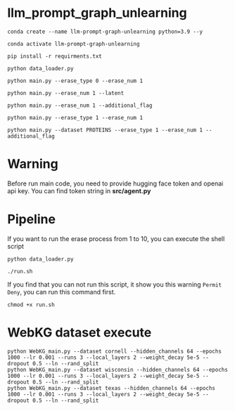 # llm_prompt_graph_unlearning

```shell
conda create --name llm-prompt-graph-unlearning python=3.9 --y

conda activate llm-prompt-graph-unlearning

pip install -r requirments.txt

python data_loader.py

python main.py --erase_type 0 --erase_num 1

python main.py --erase_num 1 --latent

python main.py --erase_num 1 --additional_flag

python main.py --erase_type 1 --erase_num 1

python main.py --dataset PROTEINS --erase_type 1 --erase_num 1 --additional_flag
```

# Warning

Before run main code, you need to provide hugging face token and openai api key. You can find token string in **src/agent.py**

# Pipeline

If you want to run the erase process from 1 to 10, you can execute the shell script

```shell
python data_loader.py

./run.sh
```

If you find that you can not run this script, it show you this warning `Permit Deny`, you can run this command first.

```shell
chmod +x run.sh
```

# WebKG dataset execute

```shell
python WebKG_main.py --dataset cornell --hidden_channels 64 --epochs 1000 --lr 0.001 --runs 3 --local_layers 2 --weight_decay 5e-5 --dropout 0.5 --ln --rand_split
python WebKG_main.py --dataset wisconsin --hidden_channels 64 --epochs 1000 --lr 0.001 --runs 3 --local_layers 2 --weight_decay 5e-5 --dropout 0.5 --ln --rand_split
python WebKG_main.py --dataset texas --hidden_channels 64 --epochs 1000 --lr 0.001 --runs 3 --local_layers 2 --weight_decay 5e-5 --dropout 0.5 --ln --rand_split
```